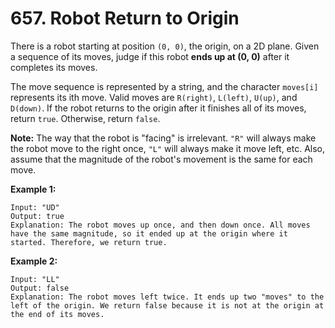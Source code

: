 # 657. Robot Return to Origin

There is a robot starting at position `(0, 0)`, the origin, on a 2D plane. Given
a sequence of its moves, judge if this robot __ends up at (0, 0)__ after it
completes its moves.

The move sequence is represented by a string, and the character `moves[i]`
represents its ith move. Valid moves are `R(right)`, `L(left)`, `U(up)`, and
`D(down)`. If the robot returns to the origin after it finishes all of its
moves, return `true`. Otherwise, return `false`.

__Note:__ The way that the robot is "facing" is irrelevant. `"R"` will always
make the robot move to the right once, `"L"` will always make it move left, etc.
Also, assume that the magnitude of the robot's movement is the same for each move.

__Example 1:__

```
Input: "UD"
Output: true 
Explanation: The robot moves up once, and then down once. All moves have the same magnitude, so it ended up at the origin where it started. Therefore, we return true.
```

__Example 2:__

```
Input: "LL"
Output: false
Explanation: The robot moves left twice. It ends up two "moves" to the left of the origin. We return false because it is not at the origin at the end of its moves.
```
